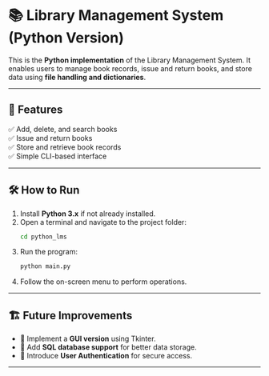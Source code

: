 # 📚 Library Management System (Python Version)

This is the **Python implementation** of the Library Management System. It enables users to manage book records, issue and return books, and store data using **file handling and dictionaries**.

---

## 🚀 Features
✅ Add, delete, and search books  
✅ Issue and return books  
✅ Store and retrieve book records  
✅ Simple CLI-based interface  

---

## 🛠 How to Run

1. Install **Python 3.x** if not already installed.
2. Open a terminal and navigate to the project folder:
   ```sh
   cd python_lms
   ```
3. Run the program:
   ```sh
   python main.py
   ```
4. Follow the on-screen menu to perform operations.

---

## 🏗 Future Improvements
- 🔹 Implement a **GUI version** using Tkinter.
- 🔹 Add **SQL database support** for better data storage.
- 🔹 Introduce **User Authentication** for secure access.

---

